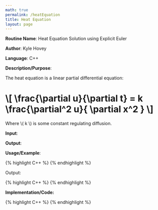 ```yaml
---
math: true
permalink: /heatEquation
title: Heat Equation
layout: page
---
```


**Routine Name**: Heat Equation Solution using Explicit Euler

**Author**: Kyle Hovey

**Language**: C++

**Description/Purpose**:

The heat equation is a linear partial differential equation:

# \\[ \frac{\partial u}{\partial t}  = k \frac{\partial^2 u}{ \partial x^2 } \\]

Where \\( k \\) is some constant regulating diffusion.

**Input**:

**Output**:

**Usage/Example**:

{% highlight C++ %}
{% endhighlight %}

Output:

{% highlight C++ %}
{% endhighlight %}

**Implementation/Code:**

{% highlight C++ %}
{% endhighlight %}
